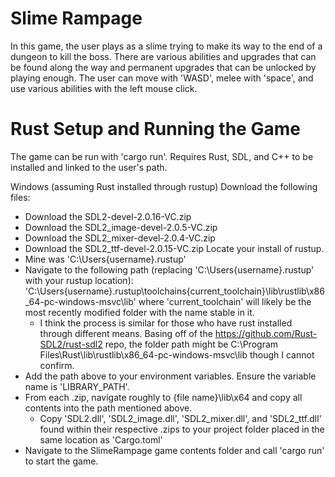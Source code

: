 # Slime Rampage

In this game, the user plays as a slime trying to make its way to the end of a dungeon to kill the boss. There are various abilities and upgrades that can be found along the way and permanent upgrades that can be unlocked by playing enough. The user can move with 'WASD', melee with 'space', and use various abilities with the left mouse click. 

# Rust Setup and Running the Game

The game can be run with 'cargo run'. Requires Rust, SDL, and C++ to be installed and linked to the user's path.

Windows (assuming Rust installed through rustup)
Download the following files: 
- Download the SDL2-devel-2.0.16-VC.zip
- Download the SDL2_image-devel-2.0.5-VC.zip
- Download the SDL2_mixer-devel-2.0.4-VC.zip
- Download the SDL2_ttf-devel-2.0.15-VC.zip
Locate your install of rustup.
- Mine was 'C:\Users\{username}\.rustup'
- Navigate to the following path (replacing 'C:\Users\{username}\.rustup' with your rustup location): 'C:\Users\{username}\.rustup\toolchains\{current_toolchain}\lib\rustlib\x86_64-pc-windows-msvc\lib' where 'current_toolchain' will likely be the most recently modified folder with the name stable in it. 
  - I think the process is similar for those who have rust installed through different means. Basing off of the https://github.com/Rust-SDL2/rust-sdl2 repo, the folder path might be C:\Program Files\Rust\lib\rustlib\x86_64-pc-windows-msvc\lib though I cannot confirm.
- Add the path above to your environment variables. Ensure the variable name is 'LIBRARY_PATH'. 
- From each .zip, navigate roughly to {file name}\lib\x64 and copy all contents into the path mentioned above. 
  - Copy 'SDL2.dll', 'SDL2_image.dll', 'SDL2_mixer.dll', and 'SDL2_ttf.dll' found within their respective .zips to your project folder placed in the same location as 'Cargo.toml'
- Navigate to the SlimeRampage game contents folder and call 'cargo run' to start the game. 
